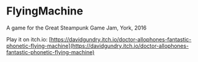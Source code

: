 # FlyingMachine
A game for the Great Steampunk Game Jam, York, 2016

Play it on itch.io: [https://davidgundry.itch.io/doctor-allophones-fantastic-phonetic-flying-machine](https://davidgundry.itch.io/doctor-allophones-fantastic-phonetic-flying-machine)
